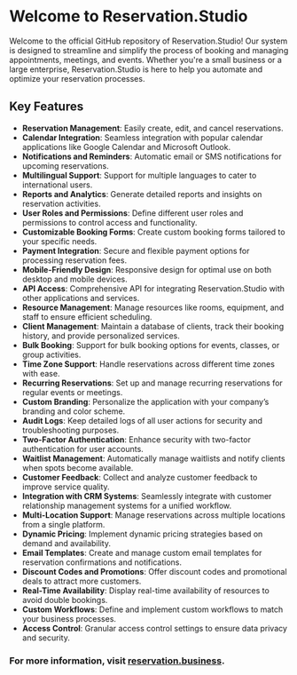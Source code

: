 
# Welcome to Reservation.Studio
Welcome to the official GitHub repository of Reservation.Studio! Our system is designed to streamline and simplify the process of booking and managing appointments, meetings, and events. Whether you're a small business or a large enterprise, Reservation.Studio is here to help you automate and optimize your reservation processes.

## Key Features
- **Reservation Management**: Easily create, edit, and cancel reservations.
- **Calendar Integration**: Seamless integration with popular calendar applications like Google Calendar and Microsoft Outlook.
- **Notifications and Reminders**: Automatic email or SMS notifications for upcoming reservations.
- **Multilingual Support**: Support for multiple languages to cater to international users.
- **Reports and Analytics**: Generate detailed reports and insights on reservation activities.
- **User Roles and Permissions**: Define different user roles and permissions to control access and functionality.
- **Customizable Booking Forms**: Create custom booking forms tailored to your specific needs.
- **Payment Integration**: Secure and flexible payment options for processing reservation fees.
- **Mobile-Friendly Design**: Responsive design for optimal use on both desktop and mobile devices.
- **API Access**: Comprehensive API for integrating Reservation.Studio with other applications and services.
- **Resource Management**: Manage resources like rooms, equipment, and staff to ensure efficient scheduling.
- **Client Management**: Maintain a database of clients, track their booking history, and provide personalized services.
- **Bulk Booking**: Support for bulk booking options for events, classes, or group activities.
- **Time Zone Support**: Handle reservations across different time zones with ease.
- **Recurring Reservations**: Set up and manage recurring reservations for regular events or meetings.
- **Custom Branding**: Personalize the application with your company’s branding and color scheme.
- **Audit Logs**: Keep detailed logs of all user actions for security and troubleshooting purposes.
- **Two-Factor Authentication**: Enhance security with two-factor authentication for user accounts.
- **Waitlist Management**: Automatically manage waitlists and notify clients when spots become available.
- **Customer Feedback**: Collect and analyze customer feedback to improve service quality.
- **Integration with CRM Systems**: Seamlessly integrate with customer relationship management systems for a unified workflow.
- **Multi-Location Support**: Manage reservations across multiple locations from a single platform.
- **Dynamic Pricing**: Implement dynamic pricing strategies based on demand and availability.
- **Email Templates**: Create and manage custom email templates for reservation confirmations and notifications.
- **Discount Codes and Promotions**: Offer discount codes and promotional deals to attract more customers.
- **Real-Time Availability**: Display real-time availability of resources to avoid double bookings.
- **Custom Workflows**: Define and implement custom workflows to match your business processes.
- **Access Control**: Granular access control settings to ensure data privacy and security.

### For more information, visit [reservation.business](https://reservation.business).
